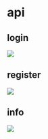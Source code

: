 
# api

## login

![](https://pub-808b90b25ac94f99b07662ad753ee98f.r2.dev/2024/11/6d921e0ed4f76bafbce72a8ad20bb1b0.png)

## register

![](https://pub-808b90b25ac94f99b07662ad753ee98f.r2.dev/2024/11/6fd7f06c574e61e1e9a0dcd0619698c5.png)

## info

![](https://pub-808b90b25ac94f99b07662ad753ee98f.r2.dev/2024/11/3668ffcc59297582fa7c36553b487ce4.png)
